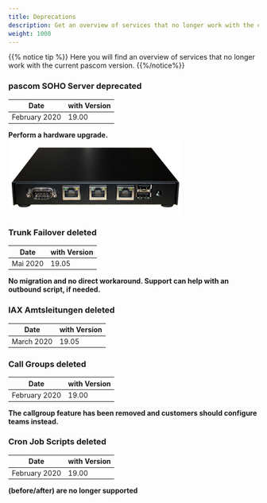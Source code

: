 ```yaml
---
title: Deprecations
description: Get an overview of services that no longer work with the current pascom version. 
weight: 1000
---
```


{{% notice tip %}}
Here you will find an overview of services that no longer work with the current pascom version.
{{%/notice%}}

### pascom SOHO Server deprecated
|Date|with Version|
|---|---|
|February 2020|19.00|
**Perform a hardware upgrade.**
![pascom SOHO Server](pascomSOHOserver.png)

### Trunk Failover deleted
|Date|with Version|
|---|---|
|Mai 2020|19.05|
**No migration and no direct workaround. Support can help with an outbound script, if needed.**

### IAX Amtsleitungen deleted
|Date|with Version|
|---|---|
|March 2020|19.05|

### Call Groups deleted
|Date|with Version|
|---|---|
|February 2020|19.00|
**The callgroup feature has been removed and customers should configure teams instead.**

### Cron Job Scripts deleted
|Date|with Version|
|---|---|
|February 2020|19.00|
**(before/after) are no longer supported**






